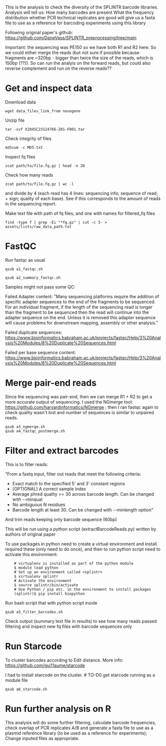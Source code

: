 This is the analysis to check the diversity of the SPLINTR barcode libraries. Analysis will tell us:
How many barcodes are present
What the frequency distribution
whether PCR technical replicates are good
will give us a fasta file to use as a reference for barcoding experiments using this library

Following original paper's github: https://github.com/DaneVass/SPLINTR_preprocessing/tree/main

Important: the sequencing was PE150 so we have both R1 and R2 here. So we could either merge the reads (but not sure if possible because fragments are ~320bp - bigger than twice the size of the reads, which is 150bp (??)). So can run the analyis on the forward reads, but could also reverse complement and run on the reverse reads??

# Get and inspect data

Download data

    wget data_files_link_from novogene

Unzip file

    tar -xvf X204SC23124766-Z01-F001.tar

Check integrity of files

    md5sum -c MD5.txt

Inspect fq files

    zcat path/to/file.fq.gz | head -n 20

Check how many reads

    zcat path/to/file.fq.gz | wc -l

and divide by 4 (each read has 4 lines: sequencing info; sequence of read; + sign; quality of each base). See if this corresponds to the amount of reads in the sequencing report.

Make text file with path of fq files, and one with names for filtered_fq files

    find -type f | grep -Ei "*fq.gz" | cut -c 3- > assets/lists/raw_data_path.txt

# FastQC

Run fastqc as usual

    qsub a1_fastqc.sh

    qsub a2_summary_fastqc.sh

Samples might not pass some QC:

Failed Adapter content: "Many sequencing platforms require the addition of specific adapter sequences to the end of the fragments to be sequenced. For an individual fragment, if the length of the sequencing read is longer than the fragment to be sequenced then the read will continue into the adapter sequence on the end. Unless it is removed this adapter sequence will cause problems for downstream mapping, assembly or other analysis."

Failed duplicate sequences: https://www.bioinformatics.babraham.ac.uk/projects/fastqc/Help/3%20Analysis%20Modules/8%20Duplicate%20Sequences.html

Failed per base sequence content: https://www.bioinformatics.babraham.ac.uk/projects/fastqc/Help/3%20Analysis%20Modules/8%20Duplicate%20Sequences.html

# Merge pair-end reads

Since the sequencing was pair-end, then we can merge R1 + R2 to get a more accurate output of sequencing. I used the NGmerge tool: https://github.com/harvardinformatics/NGmerge ; then I ran fastqc again to check quality wasn't lost and number of sequences is similar to unpaired reads.

    qsub a3_ngmerge.sh
    qsub a4_fastqc_postmerge.sh


# Filter and extract barcodes

This is to filter reads: 

"From a fastq input, filter out reads that meet the following criteria:
- Exact match to the specified 5' and 3' constant regions
- [OPTIONAL] A correct sample index
- Average phred quality >= 30 across barcode length. Can be changed with --minqual
- No ambiguous N residues
- Barcode length at least 30. Can be changed with --minlength option"

And trim reads keeping only barcode sequence (60bp)

This will be run using a python script (extractBarcodeReads.py) written by authors of original paper

To use packages in python need to create a virtual environment and install required these (only need to do once), and then to run python script need to activate this environment:

        # virtualenv is installed as part of the python module
        $ module load python
        # Set up an environment called <splintr>
        $ virtualenv splintr
        # Activate the environment
        $ source splintr/bin/activate
        # Use Python / pip etc. in the environment to install packages
        (splintr)$ pip install biopython

Run bash script that with python script inside

    qsub a5_filter_barcodes.sh

Check output (summary text file in results) to see how many reads passed filtering and inspect new fq files with barcode sequences only

# Run Starcode

To cluster barcodes according to Edit distance. More info: https://github.com/gui11aume/starcode

I had to install starcode on the cluster. # TO-D0 get starcode running as a module file

    qsub a6_starcode.sh

# Run further analysis on R

This analysis will do some further filtering, calculate barcode frequencies, check overlap of PCR replicates A/B and generate a fasta file to use as a plasmid reference library (to be used as a reference for experiments); Change inputed files as appropriate.